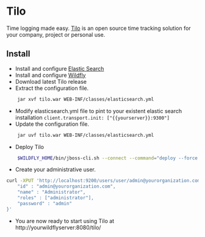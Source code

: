 
# Tilo
Time logging made easy. [Tilo](http://tilo.turix.com.ar) is an open source time tracking solution for your company, project or personal use. 

## Install

* Install and configure [Elastic Search](https://www.elastic.co/downloads/elasticsearch)
* Install and configure [Wildfly](http://wildfly.org/downloads/)
* Download latest Tilo release
* Extract the configuration file.
```bash
    jar xvf tilo.war WEB-INF/classes/elasticsearch.yml
```
* Modify elasticsearch.yml file to pint to your existent elastic search installation `client.transport.init: ["{{yourserver}}:9300"]`
* Update the configuration file.
```bash
    jar uvf tilo.war WEB-INF/classes/elasticsearch.yml
```
* Deploy Tilo
```bash
    $WILDFLY_HOME/bin/jboss-cli.sh --connect --command="deploy --force [PATH_TO_WAR]"
```
* Create your administrative user.
```bash
curl -XPUT 'http://localhost:9200/users/user/admin@yourorganization.com' -d '{
    "id" : "admin@yourorganization.com",
    "name" : "Administrator",
    "roles" : ["administrator"],
    "password" : "admin"
}'
```
* You are now ready to start using Tilo at http://yourwildflyserver:8080/tilo/